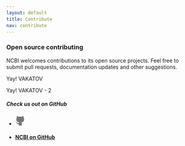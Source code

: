 ```yaml
---
layout: default
title: Contribute
nav: contribute
---
```

### Open source contributing

NCBI welcomes contributions to its open source projects.  Feel free to 
submit pull requests, documentation updates and other suggestions.

Yay! VAKATOV

Yay! VAKATOV - 2

##### Check us out on GitHub

<ul class="repo-list no-padding">
  <li class="list-icon">
    <p class="image-wrap">
      <img src="static/img/octocat.png" width="25px" title="Github">
    </p>
  </li>
  <li>
    <a href="https://github.com/ncbi/">
      <h4>NCBI on GitHub</h4>
    </a>
  </li>
</ul>
<body id="contribute"></body>
